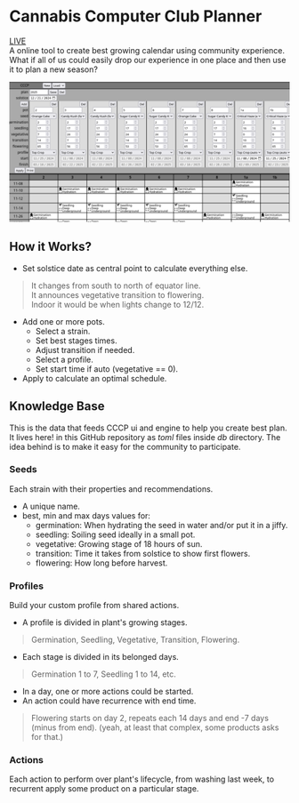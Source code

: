 # Cannabis Computer Club Planner
[LIVE](https://basile.ar/cccp/)  
A online tool to create best growing calendar using community experience.  
What if all of us could easily drop our experience in one place and then use it to plan a new season?

![CCCP](site/image/cccp.png)

## How it Works?
* Set solstice date as central point to calculate everything else.
> It changes from south to north of equator line.  
> It announces vegetative transition to flowering.  
> Indoor it would be when lights change to 12/12.  
* Add one or more pots.
  * Select a strain.
  * Set best stages times.
  * Adjust transition if needed.
  * Select a profile.
  * Set start time if auto (vegetative == 0).
* Apply to calculate an optimal schedule.

## Knowledge Base
This is the data that feeds CCCP ui and engine to help you create best plan.  
It lives here! in this GitHub repository as *toml* files inside *db* directory. The idea behind is to make it easy for the community to participate.

### Seeds
Each strain with their properties and recommendations.
* A unique name.
* best, min and max days values for:
  * germination: When hydrating the seed in water and/or put it in a jiffy.
  * seedling: Soiling seed ideally in a small pot.
  * vegetative: Growing stage of 18 hours of sun.
  * transition: Time it takes from solstice to show first flowers.
  * flowering: How long before harvest.

### Profiles
Build your custom profile from shared actions.
* A profile is divided in plant's growing stages.
> Germination, Seedling, Vegetative, Transition, Flowering.
* Each stage is divided in its belonged days.
> Germination 1 to 7, Seedling 1 to 14, etc.
* In a day, one or more actions could be started.
* An action could have recurrence with end time.
> Flowering starts on day 2, repeats each 14 days and end -7 days (minus from end).
> (yeah, at least that complex, some products asks for that.)

### Actions
Each action to perform over plant's lifecycle, from washing last week, to recurrent apply some product on a particular stage.
